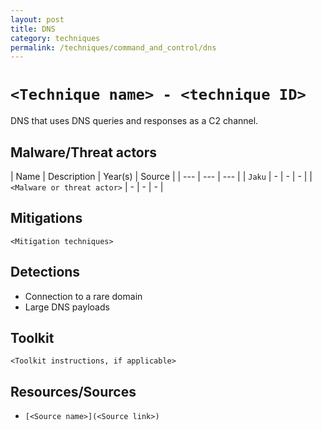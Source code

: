```yaml
---
layout: post
title: DNS
category: techniques
permalink: /techniques/command_and_control/dns
---
```

# `<Technique name> - <technique ID>`

DNS that uses DNS queries and responses as a C2 channel.

## Malware/Threat actors

| Name | Description | Year(s) | Source |
| --- | --- | --- |
| `Jaku` | - | - | - |
| `<Malware or threat actor>` | - | - | - |

## Mitigations

`<Mitigation techniques>`

## Detections

* Connection to a rare domain
* Large DNS payloads

## Toolkit

`<Toolkit instructions, if applicable>`

## Resources/Sources

* `[<Source name>](<Source link>)`

